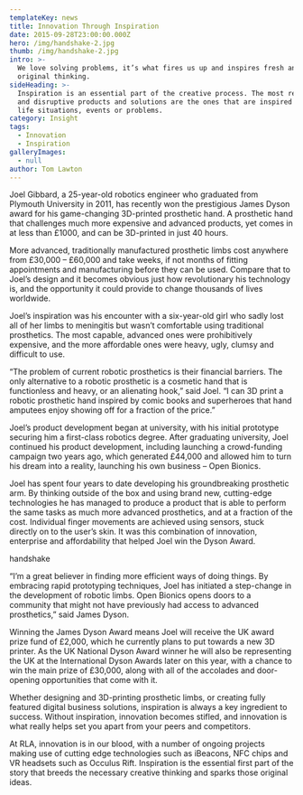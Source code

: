 ```yaml
---
templateKey: news
title: Innovation Through Inspiration
date: 2015-09-28T23:00:00.000Z
hero: /img/handshake-2.jpg
thumb: /img/handshake-2.jpg
intro: >-
  We love solving problems, it’s what fires us up and inspires fresh and
  original thinking.
sideHeading: >-
  Inspiration is an essential part of the creative process. The most relevant
  and disruptive products and solutions are the ones that are inspired by real
  life situations, events or problems.
category: Insight
tags:
  - Innovation
  - Inspiration
galleryImages:
  - null
author: Tom Lawton
---
```


Joel Gibbard, a 25-year-old robotics engineer who graduated from Plymouth
University in 2011, has recently won the prestigious James Dyson award for his
game-changing 3D-printed prosthetic hand. A prosthetic hand that challenges
much more expensive and advanced products, yet comes in at less than £1000,
and can be 3D-printed in just 40 hours.

More advanced, traditionally manufactured prosthetic limbs cost anywhere from
£30,000 – £60,000 and take weeks, if not months of fitting appointments and
manufacturing before they can be used. Compare that to Joel’s design and it
becomes obvious just how revolutionary his technology is, and the opportunity
it could provide to change thousands of lives worldwide.

Joel’s inspiration was his encounter with a six-year-old girl who sadly lost
all of her limbs to meningitis but wasn’t comfortable using traditional
prosthetics. The most capable, advanced ones were prohibitively expensive, and
the more affordable ones were heavy, ugly, clumsy and difficult to use.

“The problem of current robotic prosthetics is their financial barriers. The
only alternative to a robotic prosthetic is a cosmetic hand that is
functionless and heavy, or an alienating hook,” said Joel. “I can 3D print a
robotic prosthetic hand inspired by comic books and superheroes that hand
amputees enjoy showing off for a fraction of the price.”

Joel’s product development began at university, with his initial prototype
securing him a first-class robotics degree. After graduating university, Joel
continued his product development, including launching a crowd-funding
campaign two years ago, which generated £44,000 and allowed him to turn his
dream into a reality, launching his own business – Open Bionics.

Joel has spent four years to date developing his groundbreaking prosthetic
arm. By thinking outside of the box and using brand new, cutting-edge
technologies he has managed to produce a product that is able to perform the
same tasks as much more advanced prosthetics, and at a fraction of the cost.
Individual finger movements are achieved using sensors, stuck directly on to
the user’s skin. It was this combination of innovation, enterprise and
affordability that helped Joel win the Dyson Award.

handshake

“I’m a great believer in finding more efficient ways of doing things. By
embracing rapid prototyping techniques, Joel has initiated a step-change in
the development of robotic limbs. Open Bionics opens doors to a community that
might not have previously had access to advanced prosthetics,” said James
Dyson.

Winning the James Dyson Award means Joel will receive the UK award prize fund
of £2,000, which he currently plans to put towards a new 3D printer. As the UK
National Dyson Award winner he will also be representing the UK at the
International Dyson Awards later on this year, with a chance to win the main
prize of £30,000, along with all of the accolades and door-opening
opportunities that come with it.

Whether designing and 3D-printing prosthetic limbs, or creating fully featured
digital business solutions, inspiration is always a key ingredient to success.
Without inspiration, innovation becomes stifled, and innovation is what really
helps set you apart from your peers and competitors.

At RLA, innovation is in our blood, with a number of ongoing projects making
use of cutting edge technologies such as iBeacons, NFC chips and VR headsets
such as Occulus Rift. Inspiration is the essential first part of the story
that breeds the necessary creative thinking and sparks those original ideas.
